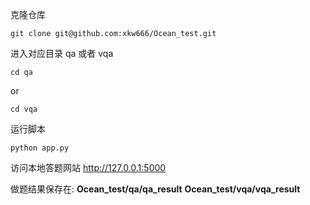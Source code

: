 克隆仓库
```shell
git clone git@github.com:xkw666/Ocean_test.git
```

进入对应目录 qa 或者 vqa
```shell
cd qa
```
or
```shell
cd vqa
```

运行脚本

```shell
python app.py
```

访问本地答题网站
http://127.0.0.1:5000

做题结果保存在: 
**Ocean_test/qa/qa_result**
**Ocean_test/vqa/vqa_result**